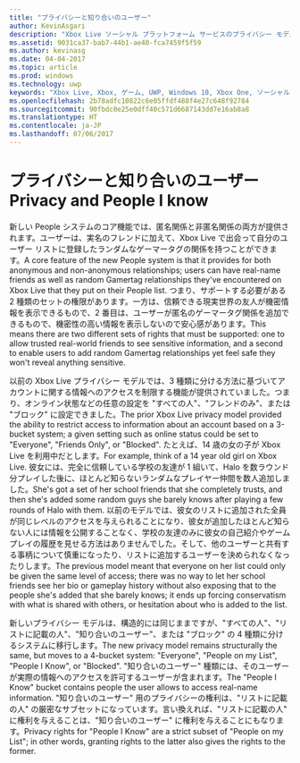 ```yaml
---
title: "プライバシーと知り合いのユーザー"
author: KevinAsgari
description: "Xbox Live ソーシャル プラットフォーム サービスのプライバシー モデルについて説明します。"
ms.assetid: 9031ca37-bab7-44b1-ae40-fca7459f5f59
ms.author: kevinasg
ms.date: 04-04-2017
ms.topic: article
ms.prod: windows
ms.technology: uwp
keywords: "Xbox Live, Xbox, ゲーム, UWP, Windows 10, Xbox One, ソーシャル プラットフォーム, プライバシー, 匿名"
ms.openlocfilehash: 2b78adfc10822c6e05ffdf488f4e27c648f92784
ms.sourcegitcommit: 90fbdc0e25e0dff40c571d6687143dd7e16ab8a8
ms.translationtype: HT
ms.contentlocale: ja-JP
ms.lasthandoff: 07/06/2017
---
```

# <a name="privacy-and-people-i-know"></a><span data-ttu-id="e40e1-104">プライバシーと知り合いのユーザー</span><span class="sxs-lookup"><span data-stu-id="e40e1-104">Privacy and People I know</span></span>

<span data-ttu-id="e40e1-105">新しい People システムのコア機能では、匿名関係と非匿名関係の両方が提供されます。ユーザーは、実名のフレンドに加えて、Xbox Live で出会って自分のユーザー リストに登録したランダムなゲーマータグの関係を持つことができます。</span><span class="sxs-lookup"><span data-stu-id="e40e1-105">A core feature of the new People system is that it provides for both anonymous and non-anonymous relationships; users can have real-name friends as well as random Gamertag relationships they've encountered on Xbox Live that they put on their People list.</span></span> <span data-ttu-id="e40e1-106">つまり、サポートする必要がある 2 種類のセットの権限があります。一方は、信頼できる現実世界の友人が機密情報を表示できるもので、2 番目は、ユーザーが匿名のゲーマータグ関係を追加できるもので、機密性の高い情報を表示しないので安心感があります。</span><span class="sxs-lookup"><span data-stu-id="e40e1-106">This means there are two different sets of rights that must be supported: one to allow trusted real-world friends to see sensitive information, and a second to enable users to add random Gamertag relationships yet feel safe they won't reveal anything sensitive.</span></span>

<span data-ttu-id="e40e1-107">以前の Xbox Live プライバシー モデルでは、3 種類に分ける方法に基づいてアカウントに関する情報へのアクセスを制限する機能が提供されていました。つまり、オンライン状態などの任意の設定を "すべての人"、"フレンドのみ"、または "ブロック" に設定できました。</span><span class="sxs-lookup"><span data-stu-id="e40e1-107">The prior Xbox Live privacy model provided the ability to restrict access to information about an account based on a 3-bucket system; a given setting such as online status could be set to "Everyone", "Friends Only", or "Blocked".</span></span> <span data-ttu-id="e40e1-108">たとえば、14 歳の女の子が Xbox Live を利用中だとします。</span><span class="sxs-lookup"><span data-stu-id="e40e1-108">For example, think of a 14 year old girl on Xbox Live.</span></span> <span data-ttu-id="e40e1-109">彼女には、完全に信頼している学校の友達が 1 組いて、Halo を数ラウンド分プレイした後に、ほとんど知らないランダムなプレイヤー仲間を数人追加しました。</span><span class="sxs-lookup"><span data-stu-id="e40e1-109">She's got a set of her school friends that she completely trusts, and then she's added some random guys she barely knows after playing a few rounds of Halo with them.</span></span> <span data-ttu-id="e40e1-110">以前のモデルでは、彼女のリストに追加された全員が同じレベルのアクセスを与えられることになり、彼女が追加したほとんど知らない人には情報を公開することなく、学校の友達のみに彼女の自己紹介やゲームプレイの履歴を見せる方法はありませんでした。そして、他のユーザーと共有する事柄について慎重になったり、リストに追加するユーザーを決められなくなったりします。</span><span class="sxs-lookup"><span data-stu-id="e40e1-110">The previous model meant that everyone on her list could only be given the same level of access; there was no way to let her school friends see her bio or gameplay history without also exposing that to the people she's added that she barely knows; it ends up forcing conservatism with what is shared with others, or hesitation about who is added to the list.</span></span>

<span data-ttu-id="e40e1-111">新しいプライバシー モデルは、構造的には同じままですが、"すべての人"、"リストに記載の人"、"知り合いのユーザー"、または "ブロック" の 4 種類に分けるシステムに移行します。</span><span class="sxs-lookup"><span data-stu-id="e40e1-111">The new privacy model remains structurally the same, but moves to a 4-bucket system: "Everyone", "People on my List", "People I Know", or "Blocked".</span></span> <span data-ttu-id="e40e1-112">"知り合いのユーザー" 種類には、そのユーザーが実際の情報へのアクセスを許可するユーザーが含まれます。</span><span class="sxs-lookup"><span data-stu-id="e40e1-112">The "People I Know" bucket contains people the user allows to access real-name information.</span></span> <span data-ttu-id="e40e1-113">"知り合いのユーザー" 用のプライバシーの権利は、"リストに記載の人" の厳密なサブセットになっています。言い換えれば、"リストに記載の人" に権利を与えることは、"知り合いのユーザー" に権利を与えることにもなります。</span><span class="sxs-lookup"><span data-stu-id="e40e1-113">Privacy rights for "People I Know" are a strict subset of "People on my List"; in other words, granting rights to the latter also gives the rights to the former.</span></span>
